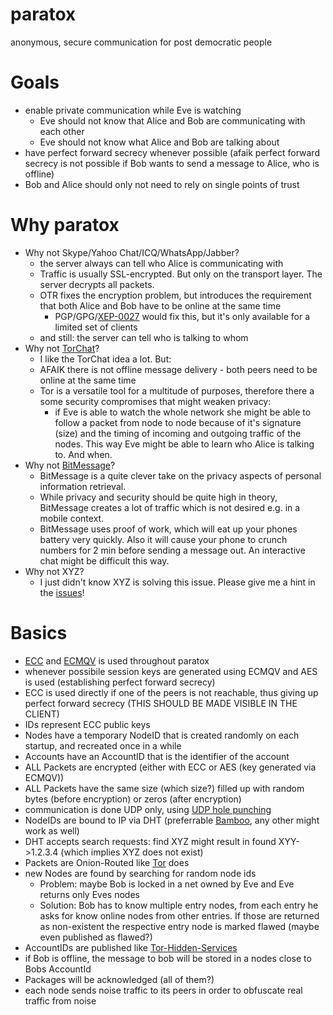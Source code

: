 paratox
=======

anonymous, secure communication for post democratic people

Goals
=====
- enable private communication while Eve is watching
  - Eve should not know that Alice and Bob are communicating with each other
  - Eve should not know what Alice and Bob are talking about
- have perfect forward secrecy whenever possible (afaik perfect forward secrecy is not possible if Bob wants to send a message to Alice, who is offline)
- Bob and Alice should only not need to rely on single points of trust

Why paratox
===========
- Why not Skype/Yahoo Chat/ICQ/WhatsApp/Jabber?
  - the server always can tell who Alice is communicating with
  - Traffic is usually SSL-encrypted. But only on the transport layer. The server decrypts all packets.
  - OTR fixes the encryption problem, but introduces the requirement that both Alice and Bob have to be online at the same time
    - PGP/GPG/[XEP-0027](http://xmpp.org/extensions/xep-0027.html) would fix this, but it's only available for a limited set of clients
  - and still: the server can tell who is talking to whom
- Why not [TorChat](https://github.com/prof7bit/TorChat)?
  - I like the TorChat idea a lot. But:
  - AFAIK there is not offline message delivery - both peers need to be online at the same time
  - Tor is a versatile tool for a multitude of purposes, therefore there a some security compromises that might weaken privacy:
    - if Eve is able to watch the whole network she might be able to follow a packet from node to node because of it's signature (size) and the timing of incoming and outgoing traffic of the nodes. This way Eve might be able to learn who Alice is talking to. And when.
- Why not [BitMessage](https://bitmessage.org/)?
  - BitMessage is a quite clever take on the privacy aspects of personal information retrieval.
  - While privacy and security should be quite high in theory, BitMessage creates a lot of traffic which is not desired e.g. in a mobile context.
  - BitMessage uses proof of work, which will eat up your phones battery very quickly. Also it will cause your phone to crunch numbers for 2 min before sending a message out. An interactive chat might be difficult this way.
- Why not XYZ?
  - I just didn't know XYZ is solving this issue. Please give me a hint in the [issues](https://github.com/hmeyer/paratox/issues)!


Basics
======
- [ECC](http://en.wikipedia.org/wiki/Elliptic_curve_cryptography)  and [ECMQV](http://en.wikipedia.org/wiki/ECMQV) is used throughout paratox
- whenever possibile session keys are generated using ECMQV and AES is used (establishing perfect forward secrecy)
- ECC is used directly if one of the peers is not reachable, thus giving up perfect forward secrecy (THIS SHOULD BE MADE VISIBLE IN THE CLIENT)
- IDs represent ECC public keys
- Nodes have a temporary NodeID that is created randomly on each startup, and recreated once in a while
- Accounts have an AccountID that is the identifier of the account
- ALL Packets are encrypted (either with ECC or AES (key generated via ECMQV))
- ALL Packets have the same size (which size?) filled up with random bytes (before encryption) or zeros (after encryption)
- communication is done UDP only, using [UDP hole punching](http://en.wikipedia.org/wiki/UDP_hole_punching)
- NodeIDs are bound to IP via DHT (preferrable [Bamboo](http://bamboo-dht.org/), any other might work as well)
- DHT accepts search requests: find XYZ might result in found XYY->1.2.3.4 (which implies XYZ does not exist)
- Packets are Onion-Routed like [Tor](https://www.torproject.org/) does
- new Nodes are found by searching for random node ids
  - Problem: maybe Bob is locked in a net owned by Eve and Eve returns only Eves nodes
  - Solution: Bob has to know multiple entry nodes, from each entry he asks for know online nodes from other entries. If those are returned as non-existent the respective entry node is marked flawed (maybe even published as flawed?)
- AccountIDs are published like [Tor-Hidden-Services](https://www.torproject.org/docs/hidden-services.html.en)
- if Bob is offline, the message to bob will be stored in a nodes close to Bobs AccountId
- Packages will be acknowledged (all of them?)
- each node sends noise traffic to its peers in order to obfuscate real traffic from noise
